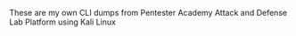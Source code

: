 These are my own CLI dumps from Pentester Academy Attack and Defense Lab Platform using Kali Linux 
